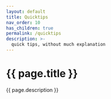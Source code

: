 ```yaml
---
layout: default
title: Quicktips
nav_order: 10
has_children: true
permalink: /quicktips
description: >-
  quick tips, without much explanation
---
```


# {{ page.title }}
{{ page.description }}